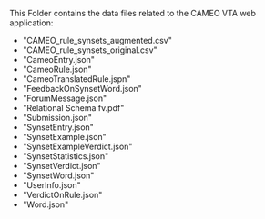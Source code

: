 This Folder contains the data files related to the CAMEO VTA web application:

- "CAMEO_rule_synsets_augmented.csv"
- "CAMEO_rule_synsets_original.csv"
- "CameoEntry.json"
- "CameoRule.json"
- "CameoTranslatedRule.jspn"
- "FeedbackOnSynsetWord.json"
- "ForumMessage.json"
- "Relational Schema fv.pdf"
- "Submission.json"
- "SynsetEntry.json"
- "SynsetExample.json"
- "SynsetExampleVerdict.json"
- "SynsetStatistics.json"
- "SynsetVerdict.json"
- "SynsetWord.json"
- "UserInfo.json"
- "VerdictOnRule.json"
- "Word.json"
